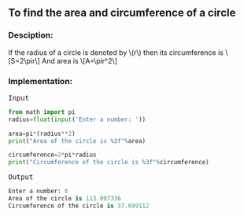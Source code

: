<script type="text/javascript" src="https://cdnjs.cloudflare.com/ajax/libs/mathjax/2.7.0/MathJax.js?config=TeX-AMS_CHTML"></script>


## To find the area and circumference of a circle


### Desciption:

If the radius of a circle is denoted by \\(r\\) then its circumference is
\\[S=2\pir\\]
And area is
\\[A=\pir^2\\]

### Implementation:

<kbd>Input</kbd>

```python
from math import pi
radius=float(input('Enter a number: '))

area=pi*(radius**2)
print("Area of the circle is %3f"%area)

circumference=2*pi*radius
print("Circumference of the circle is %3f"%circumference)
```

<kbd>Output</kbd>

```python
Enter a number: 6
Area of the circle is 113.097336
Circumference of the circle is 37.699112
```
